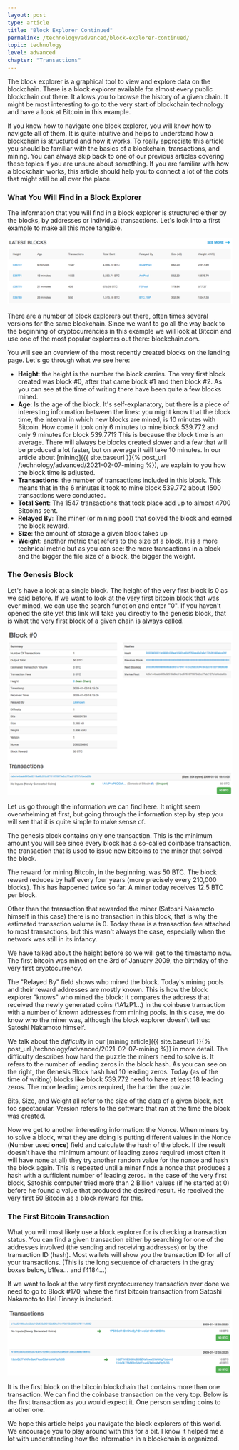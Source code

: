 ```yaml
---
layout: post
type: article
title: "Block Explorer Continued"
permalink: /technology/advanced/block-explorer-continued/
topic: technology
level: advanced
chapter: "Transactions"
---
```


The block explorer is a graphical tool to view and explore data on the blockchain. There is a block explorer available for almost every public blockchain out there. It allows you to browse the history of a given chain. It might be most interesting to go to the very start of blockchain technology and have a look at Bitcoin in this example.

If you know how to navigate one block explorer, you will know how to navigate all of them. It is quite intuitive and helps to understand how a blockchain is structured and how it works. To really appreciate this article you should be familiar with the basics of a blockchain, transactions, and mining. You can always skip back to one of our previous articles covering these topics if you are unsure about something. If you are familiar with how a blockchain works, this article should help you to connect a lot of the dots that might still be all over the place.

### What You Will Find in a Block Explorer

The information that you will find in a block explorer is structured either by the blocks, by addresses or individual transactions. Let's look into a first example to make all this more tangible.

<div class="my-4">
    <img src="/assets/post_files/technology/advanced/block-explorer-continued/latest_blocks.png" alt="Latest blocks">
</div>

There are a number of block explorers out there, often times several versions for the same blockchain. Since we want to go all the way back to the beginning of cryptocurrencies in this example we will look at Bitcoin and use one of the most popular explorers out there: blockchain.com.

You will see an overview of the most recently created blocks on the landing page. Let's go through what we see here:

 - **Height**: the height is the number the block carries. The very first block created was block #0, after that came block #1 and then block #2. As you can see at the time of writing there have been quite a few blocks mined.
 - **Age**: Is the age of the block. It's self-explanatory, but there is a piece of interesting information between the lines: you might know that the block time, the interval in which new blocks are mined, is 10 minutes with Bitcoin. How come it took only 6 minutes to mine block 539.772 and only 9 minutes for block 539.771? This is because the block time is an average. There will always be blocks created slower and a few that will be produced a lot faster, but on average it will take 10 minutes. In our article about [mining]({{ site.baseurl }}{% post_url /technology/advanced/2021-02-07-mining %}), we explain to you how the block time is adjusted.
 - **Transactions**: the number of transactions included in this block. This means that in the 6 minutes it took to mine block 539.772 about 1500 transactions were conducted.
 - **Total Sent**: The 1547 transactions that took place add up to almost 4700 Bitcoins sent.
 - **Relayed By**: The miner (or mining pool) that solved the block and earned the block reward.
 - **Size**: the amount of storage a given block takes up
 - **Weight**: another metric that refers to the size of a block. It is a more technical metric but as you can see: the more transactions in a block and the bigger the file size of a block, the bigger the weight.

### The Genesis Block

Let's have a look at a single block. The height of the very first block is 0 as we said before. If we want to look at the very first bitcoin block that was ever mined, we can use the search function and enter "0". If you haven't opened the site yet this link will take you directly to the genesis block, that is what the very first block of a given chain is always called.

<div class="my-4">
    <img src="/assets/post_files/technology/advanced/block-explorer-continued/genesis_block.png" alt="The Genesis Block">
</div>

Let us go through the information we can find here. It might seem overwhelming at first, but going through the information step by step you will see that it is quite simple to make sense of.

The genesis block contains only one transaction. This is the minimum amount you will see since every block has a so-called coinbase transaction, the transaction that is used to issue new bitcoins to the miner that solved the block.

The reward for mining Bitcoin, in the beginning, was 50 BTC. The block reward reduces by half every four years (more precisely every 210,000 blocks). This has happened twice so far. A miner today receives 12.5 BTC per block.

Other than the transaction that rewarded the miner (Satoshi Nakamoto himself in this case) there is no transaction in this block, that is why the estimated transaction volume is 0. Today there is a transaction fee attached to most transactions, but this wasn't always the case, especially when the network was still in its infancy. 

We have talked about the height before so we will get to the timestamp now. The first bitcoin was mined on the 3rd of January 2009, the birthday of the very first cryptocurrency.

The "Relayed By" field shows who mined the block. Today's mining pools and their reward addresses are mostly known. This is how the block explorer "knows" who mined the block: it compares the address that received the newly generated coins (1A1zP1...) in the coinbase transaction with a number of known addresses from mining pools. In this case, we do know who the miner was, although the block explorer doesn't tell us: Satoshi Nakamoto himself.

We talk about the _difficulty_ in our [mining article]({{ site.baseurl }}{% post_url /technology/advanced/2021-02-07-mining %}) in more detail. The difficulty describes how hard the puzzle the miners need to solve is. It refers to the number of leading zeros in the block hash. As you can see on the right, the Genesis Block hash had 10 leading zeros. Today (as of the time of writing) blocks like block 539.772 need to have at least 18 leading zeros. The more leading zeros required, the harder the puzzle.

Bits, Size, and Weight all refer to the size of the data of a given block, not too spectacular. Version refers to the software that ran at the time the block was created.

Now we get to another interesting information: the Nonce. When miners try to solve a block, what they are doing is putting different values in the Nonce (**N**umber used **once**) field and calculate the hash of the block. If the result doesn't have the minimum amount of leading zeros required (most often it will have none at all) they try another random value for the nonce and hash the block again. This is repeated until a miner finds a nonce that produces a hash with a sufficient number of leading zeros. In the case of the very first block, Satoshis computer tried more than 2 Billion values (if he started at 0) before he found a value that produced the desired result. He received the very first 50 Bitcoin as a block reward for this. 

### The First Bitcoin Transaction

What you will most likely use a block explorer for is checking a transaction status. You can find a given transaction either by searching for one of the addresses involved (the sending and receiving addresses) or by the transaction ID (hash). Most wallets will show you the transaction ID for all of your transactions. (This is the long sequence of characters in the gray boxes below, b1fea... and f4184...)

If we want to look at the very first cryptocurrency transaction ever done we need to go to Block #170, where the first bitcoin transaction from Satoshi Nakamoto to Hal Finney is included.

<div class="my-4">
    <img src="/assets/post_files/technology/advanced/block-explorer-continued/transactions.png" alt="Bitcoin Transaction">
</div>

It is the first block on the bitcoin blockchain that contains more than one transaction. We can find the coinbase transaction on the very top. Below is the first transaction as you would expect it. One person sending coins to another one.

We hope this article helps you navigate the block explorers of this world. We encourage you to play around with this for a bit. I know it helped me a lot with understanding how the information in a blockchain is organized.
